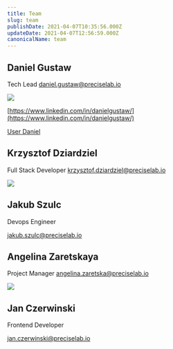 ```yaml
---
title: Team
slug: team
publishDate: 2021-04-07T10:35:56.000Z
updateDate: 2021-04-07T12:56:59.000Z
canonicalName: team
---
```


## Daniel Gustaw

Tech Lead
[daniel.gustaw@preciselab.io](mailto:daniel.gustaw@preciselab.io)

![](http://localhost:8484/acf824d8-400e-430e-90d0-a55343e891bd.avif)

[https://www.linkedin.com/in/danielgustaw/](https://www.linkedin.com/in/danielgustaw/)

[User Daniel](https://stackoverflow.com/users/6398044/daniel)

## Krzysztof Dziardziel

Full Stack Developer
[krzysztof.dziardziel@preciselab.io](mailto:krzysztof.dziardziel@preciselab.io)

![](http://localhost:8484/07a15f19-14ae-4c48-a090-f661d206ee03.avif)

## Jakub Szulc

Devops Engineer

jakub.szulc@preciselab.io

## Angelina Zaretskaya

Project Manager
[angelina.zaretska@preciselab.io](mailto:angelina.zaretska@preciselab.io)

![](http://localhost:8484/1f786300-b099-498f-a187-5592dfe72de0.avif)

## Jan Czerwinski

Frontend Developer

jan.czerwinski@preciselab.io
